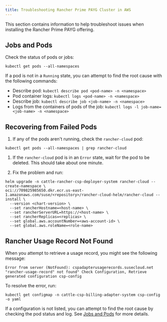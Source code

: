 ```yaml
---
title: Troubleshooting Rancher Prime PAYG Cluster in AWS
---
```


This section contains information to help troubleshoot issues when installing the Rancher Prime PAYG offering.

## Jobs and Pods

Check the status of pods or jobs:

```shell
kubectl get pods --all-namespaces
```

If a pod is not in a `Running` state, you can attempt to find the root cause with the following commands:

- Describe pod: `kubectl describe pod <pod-name> -n <namespace>`
- Pod container logs: `kubectl logs <pod-name> -n <namespace>`
- Describe job: `kubectl describe job <job-name> -n <namespace>`
- Logs from the containers of pods of the job: `kubectl logs -l job-name=<job-name> -n <namespace>`

## Recovering from Failed Pods

1. If any of the pods aren't running, check the `rancher-cloud` pod:

  ```shell
  kubectl get pods --all-namespaces | grep rancher-cloud
  ```

1. If the `rancher-cloud` pod is in an `Error` state, wait for the pod to be deleted. This should take about one minute.

1. Fix the problem and run:

  ```shell
  helm upgrade -n cattle-rancher-csp-deployer-system rancher-cloud --create-namespace \
  oci://709825985650.dkr.ecr.us-east-1.amazonaws.com/suse/<repository>/rancher-cloud-helm/rancher-cloud --install \
    --version <chart-version> \
    --set rancherHostname=<host-name> \
    --set rancherServerURL=https://<host-name> \
    --set rancherReplicas=<replicas> \
    --set global.aws.accountNumber=<aws-account-id> \
    --set global.aws.roleName=<role-name>
  ```

## Rancher Usage Record Not Found

When you attempt to retrieve a usage record, you might see the following message:

```shell
Error from server (NotFound): cspadapterusagerecords.susecloud.net "rancher-usage-record" not found" Check Configuration, Retrieve generated configuration csp-config
```

To resolve the error, run:

```shell
kubectl get configmap -n cattle-csp-billing-adapter-system csp-config -o yaml
```

If a configuration is not listed, you can attempt to find the root cause by checking the pod status and log. See [Jobs and Pods](#jobs-and-pods) for more details.
